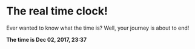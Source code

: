 # The real time clock!

Ever wanted to know what the time is? Well, your journey is about to end!

**The time is Dec 02, 2017, 23:37**